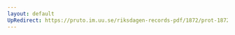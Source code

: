 ```yaml
---
layout: default
UpRedirect: https://pruto.im.uu.se/riksdagen-records-pdf/1872/prot-1872--ak--406.pdf
---
```

